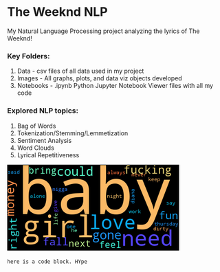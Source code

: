 # The Weeknd NLP

My Natural Language Processing project analyzing the lyrics of The Weeknd!

### Key Folders:

1) Data - csv files of all data used in my project
2) Images - All graphs, plots, and data viz objects developed
3) Notebooks - .ipynb Python Jupyter Notebook Viewer files with all my code

### Explored NLP topics:

1) Bag of Words
2) Tokenization/Stemming/Lemmetization
3) Sentiment Analysis
4) Word Clouds
5) Lyrical Repetitiveness


![Trilogy WordCloud](images/TrilogyWC.png)

``` 
here is a code block. HYpe
 ```
